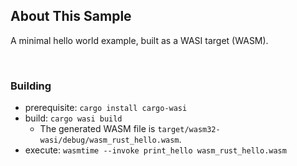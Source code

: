 ## About This Sample

A minimal hello world example, built as a WASI target (WASM).

<br/>

### Building

- prerequisite: `cargo install cargo-wasi`
- build: `cargo wasi build`
   - The generated WASM file is `target/wasm32-wasi/debug/wasm_rust_hello.wasm`.
- execute: `wasmtime --invoke print_hello wasm_rust_hello.wasm`

